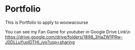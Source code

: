 # Portfolio
This is Portfolio to apply to woowacourse

You can see my Fan Game for youtuber in Google Drive Link\n
https://drive.google.com/drive/folders/1898_3HaZW1PRw-J0DLLuYuolDTHI_ivo?usp=sharing
